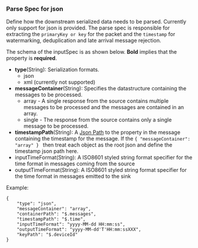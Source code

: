 ### Parse Spec for json
Define how the downstream serialized data needs to be parsed.
Currently only support for json is provided.
The parse spec is responsible for extracting the `primaryKey or key` for the packet and the `timestamp` for watermarking, deduplication and late arrival message rejection.


The schema of the inputSpec is as shown below. **Bold** implies that the property is **required**.  

- **type**(String): Serialization formats. 
  - json
  - xml (currently not supported)
- **messageContainer**(String): Specifies the datastructure containing the messages to be processed. 
  - array - A single response from the source contains multiple messages to be processed and the messages are contained in an array.
  - single - The response from the source contains only a single message to be processed.
- **timestampPath**(String): A [Json Path](https://github.com/json-path/JsonPath) to the property in the message containing the timestamp for the message. If the `{ "messageContainer": "array" } ` then treat each object as the root json and define the timestamp json path here.
- inputTimeFormat(String): A ISO8601 styled string format specifier for the time format in messages coming from the source
- outputTimeFormat(String): A ISO8601 styled string format specifier for the time format in messages emitted to the sink

Example:
``` 
{
    "type": "json",
    "messageContainer": "array",
    "containerPath": "$.messages",
    "timestampPath": "$.time",
    "inputTimeFormat": "yyyy-MM-dd HH:mm:ss",
    "outputTimeFormat": "yyyy-MM-dd'T'HH:mm:ssXXX",
    "keyPath": "$.deviceId"
}
```
